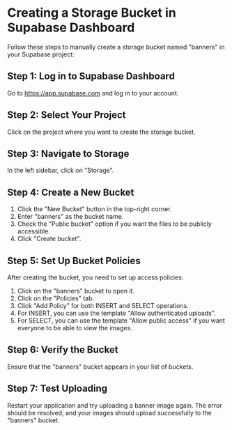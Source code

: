 # Creating a Storage Bucket in Supabase Dashboard

Follow these steps to manually create a storage bucket named "banners" in your Supabase project:

## Step 1: Log in to Supabase Dashboard
Go to https://app.supabase.com and log in to your account.

## Step 2: Select Your Project
Click on the project where you want to create the storage bucket.

## Step 3: Navigate to Storage
In the left sidebar, click on "Storage".

## Step 4: Create a New Bucket
1. Click the "New Bucket" button in the top-right corner.
2. Enter "banners" as the bucket name.
3. Check the "Public bucket" option if you want the files to be publicly accessible.
4. Click "Create bucket".

## Step 5: Set Up Bucket Policies
After creating the bucket, you need to set up access policies:

1. Click on the "banners" bucket to open it.
2. Click on the "Policies" tab.
3. Click "Add Policy" for both INSERT and SELECT operations.
4. For INSERT, you can use the template "Allow authenticated uploads".
5. For SELECT, you can use the template "Allow public access" if you want everyone to be able to view the images.

## Step 6: Verify the Bucket
Ensure that the "banners" bucket appears in your list of buckets.

## Step 7: Test Uploading
Restart your application and try uploading a banner image again. The error should be resolved, and your images should upload successfully to the "banners" bucket. 